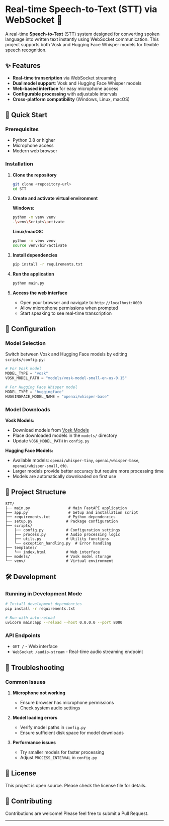 
# Real-time Speech-to-Text (STT) via WebSocket 🌟

A real-time **Speech-to-Text** (STT) system designed for converting spoken language into written text instantly using WebSocket communication. This project supports both Vosk and Hugging Face Whisper models for flexible speech recognition.

## ✨ Features

- **Real-time transcription** via WebSocket streaming
- **Dual model support**: Vosk and Hugging Face Whisper models
- **Web-based interface** for easy microphone access
- **Configurable processing** with adjustable intervals
- **Cross-platform compatibility** (Windows, Linux, macOS)

## 🚀 Quick Start

### Prerequisites

- Python 3.8 or higher
- Microphone access
- Modern web browser

### Installation

1. **Clone the repository**
   ```bash
   git clone <repository-url>
   cd STT
   ```

2. **Create and activate virtual environment**
   
   **Windows:**
   ```bash
   python -m venv venv
   .\venv\Scripts\activate
   ```
   
   **Linux/macOS:**
   ```bash
   python -m venv venv
   source venv/bin/activate
   ```

3. **Install dependencies**
   ```bash
   pip install -r requirements.txt
   ```

4. **Run the application**
   ```bash
   python main.py
   ```

5. **Access the web interface**
   - Open your browser and navigate to `http://localhost:8000`
   - Allow microphone permissions when prompted
   - Start speaking to see real-time transcription

## 🔧 Configuration

### Model Selection

Switch between Vosk and Hugging Face models by editing `scripts/config.py`:

```python
# For Vosk model
MODEL_TYPE = "vosk"
VOSK_MODEL_PATH = "models/vosk-model-small-en-us-0.15"

# For Hugging Face Whisper model
MODEL_TYPE = "huggingface"
HUGGINGFACE_MODEL_NAME = "openai/whisper-base"
```

### Model Downloads

**Vosk Models:**
- Download models from [Vosk Models](https://alphacephei.com/vosk/models)
- Place downloaded models in the `models/` directory
- Update `VOSK_MODEL_PATH` in `config.py`

**Hugging Face Models:**
- Available models: `openai/whisper-tiny`, `openai/whisper-base`, `openai/whisper-small`, etc.
- Larger models provide better accuracy but require more processing time
- Models are automatically downloaded on first use

## 📁 Project Structure

```
STT/
├── main.py                 # Main FastAPI application
├── app.py                  # Setup and installation script
├── requirements.txt        # Python dependencies
├── setup.py               # Package configuration
├── scripts/
│   ├── config.py          # Configuration settings
│   ├── process.py         # Audio processing logic
│   ├── utils.py           # Utility functions
│   └── exception_handling.py  # Error handling
├── templates/
│   └── index.html         # Web interface
├── models/                # Vosk model storage
└── venv/                  # Virtual environment
```

## 🛠️ Development

### Running in Development Mode

```bash
# Install development dependencies
pip install -r requirements.txt

# Run with auto-reload
uvicorn main:app --reload --host 0.0.0.0 --port 8000
```

### API Endpoints

- `GET /` - Web interface
- `WebSocket /audio-stream` - Real-time audio streaming endpoint

## 🐛 Troubleshooting

### Common Issues

1. **Microphone not working**
   - Ensure browser has microphone permissions
   - Check system audio settings

2. **Model loading errors**
   - Verify model paths in `config.py`
   - Ensure sufficient disk space for model downloads

3. **Performance issues**
   - Try smaller models for faster processing
   - Adjust `PROCESS_INTERVAL` in `config.py`

## 📝 License

This project is open source. Please check the license file for details.

## 🤝 Contributing

Contributions are welcome! Please feel free to submit a Pull Request.

---
